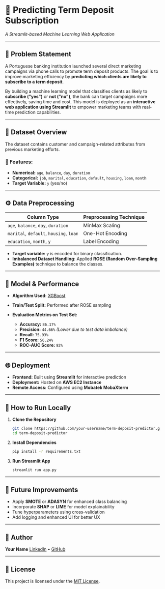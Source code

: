 # 🧠 Predicting Term Deposit Subscription

*A Streamlit-based Machine Learning Web Application*

---

## 📌 Problem Statement

A Portuguese banking institution launched several direct marketing campaigns via phone calls to promote term deposit products. The goal is to improve marketing efficiency by **predicting which clients are likely to subscribe to a term deposit**.

By building a machine learning model that classifies clients as likely to **subscribe ("yes")** or **not ("no")**, the bank can target campaigns more effectively, saving time and cost. This model is deployed as an **interactive web application using Streamlit** to empower marketing teams with real-time prediction capabilities.

---

## 📂 Dataset Overview

The dataset contains customer and campaign-related attributes from previous marketing efforts.

### 🔑 Features:

* **Numerical:** `age`, `balance`, `day`, `duration`
* **Categorical:** `job`, `marital`, `education`, `default`, `housing`, `loan`, `month`
* **Target Variable:** `y` (yes/no)

---

## ⚙️ Data Preprocessing

| Column Type                             | Preprocessing Technique |
| --------------------------------------- | ----------------------- |
| `age`, `balance`, `day`, `duration`     | MinMax Scaling          |
| `marital`, `default`, `housing`, `loan` | One-Hot Encoding        |
| `education`, `month`, `y`               | Label Encoding          |

* **Target variable:** `y` is encoded for binary classification.
* **Imbalanced Dataset Handling:** Applied **ROSE (Random Over-Sampling Examples)** technique to balance the classes.

---

## 🤖 Model & Performance

* **Algorithm Used:** [XGBoost](https://xgboost.readthedocs.io/en/stable/)
* **Train/Test Split:** Performed after ROSE sampling
* **Evaluation Metrics on Test Set:**

  * **Accuracy:** `86.17%`
  * **Precision:** `44.66%` *(Lower due to test data imbalance)*
  * **Recall:** `75.93%`
  * **F1 Score:** `56.24%`
  * **ROC-AUC Score:** `82%`

---

## 🌐 Deployment

* **Frontend:** Built using **Streamlit** for interactive prediction
* **Deployment:** Hosted on **AWS EC2 Instance**
* **Remote Access:** Configured using **Mobatek MobaXterm**

---

## 🚀 How to Run Locally

1. **Clone the Repository**

   ```bash
   git clone https://github.com/your-username/term-deposit-predictor.git
   cd term-deposit-predictor
   ```

2. **Install Dependencies**

   ```bash
   pip install -r requirements.txt
   ```

3. **Run Streamlit App**

   ```bash
   streamlit run app.py
   ```

---

## 🧪 Future Improvements

* Apply **SMOTE** or **ADASYN** for enhanced class balancing
* Incorporate **SHAP** or **LIME** for model explainability
* Tune hyperparameters using cross-validation
* Add logging and enhanced UI for better UX

---

## 👤 Author

**Your Name**
[LinkedIn](https://www.linkedin.com/in/yourprofile) • [GitHub](https://github.com/yourusername)

---

## 📄 License

This project is licensed under the [MIT License](LICENSE).
